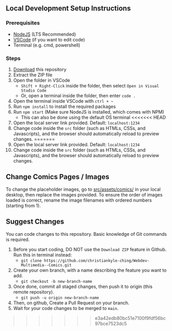 ## Local Development Setup Instructions

### Prerequisites
- [NodeJS](https://nodejs.org/en/) (LTS Recommended)
- [VSCode](https://code.visualstudio.com/download) (if you want to edit code)
- Terminal (e.g. cmd, powershell)

### Steps
1. <a href="https://github.com/christiankyle-ching/Webdev-Multimedia--Comics/archive/main.zip" download>Download</a> this repository
2. Extract the ZIP file
3. Open the folder in VSCode
    - `Shift + Right-Click` inside the folder, then select `Open in Visual Studio Code`
    - Or, open a terminal inside the folder, then enter `code .`
4. Open the terminal inside VSCode with `ctrl + ~`
5. Run `npm install` to install the required packages
6. Run `npm start` (Make sure NodeJS is installed, which comes with NPM)
    - This can also be done using the default OS terminal
<<<<<<< HEAD
7. Open the local server link provided. Default: `localhost:1234`
8. Change code inside the `src` folder (such as HTMLs, CSSs, and Javascripts), and the browser should automatically reload to preview changes.
=======
6. Open the local server link provided. Default: `localhost:1234`
7. Change code inside the `src` folder (such as HTMLs, CSSs, and Javascripts), and the browser should automatically reload to preview changes.

## Change Comics Pages / Images
To change the placeholder images, go to [src/assets/comics/](src/assets/comics/) in your local desktop, then replace the images provided. To ensure the order of images loaded is correct, rename the image filenames with ordered numbers (starting from 1).

## Suggest Changes
You can code changes to this repository. Basic knowledge of Git commands is required.
1. Before you start coding, DO NOT use the `Download ZIP` feature in Github. Run this in terminal instead:
    - `git clone https://github.com/christiankyle-ching/Webdev-Multimedia--Comics.git`
2. Create your own branch, with a name describing the feature you want to add.
    - `git checkout -b new-branch-name`
3. Once done, commit all staged changes, then push it to origin (this remote repository).
    - `git push -u origin new-branch-name`
4. Then, on github, Create a Pull Request on your branch.
5. Wait for your code changes to be merged to `main`.
>>>>>>> e3a42edb80bc51e7100f9fdf56bc97bce7523dc5
